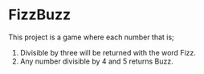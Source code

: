 # FizzBuzz

This project is a game where each number that is;
1. Divisible by three will be returned with the word Fizz.
2. Any number divisible by 4 and 5 returns Buzz.
